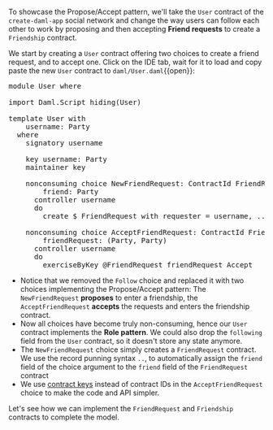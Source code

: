 To showcase the Propose/Accept pattern, we'll take the `User` contract of the `create-daml-app`
social network and change the way users can follow each other to work by proposing and then
accepting **Friend requests** to create a `Friendship` contract.

We start by creating a `User` contract offering two choices to create a friend request, and to
accept one. Click on the IDE tab, wait for it to load and copy paste the new `User` contract to
`daml/User.daml`{{open}}:

<pre class="file" data-filename="daml/User.daml" data-target="append">
module User where

import Daml.Script hiding(User)

template User with
    username: Party
  where
    signatory username

    key username: Party
    maintainer key

    nonconsuming choice NewFriendRequest: ContractId FriendRequest with
        friend: Party
      controller username
      do
        create $ FriendRequest with requester = username, ..

    nonconsuming choice AcceptFriendRequest: ContractId Friendship with
        friendRequest: (Party, Party)
      controller username
      do
        exerciseByKey @FriendRequest friendRequest Accept
</pre>

- Notice that we removed the `Follow` choice and replaced it with two choices implementing the
  Propose/Accept pattern: The `NewFriendRequest` **proposes** to enter a friendship, the
  `AcceptFriendRequest` **accepts** the requests and enters the friendship contract.
- Now all choices have become truly non-consuming, hence our `User` contract implements the **Role
  pattern**. We could also drop the `following` field from the `User` contract, so it doesn't store
  any state anymore.
- The `NewFriendRequest` choice simply creates a `FriendRequest` contract. We use the record punning
  syntax `..`, to automatically assign the `friend` field of the choice argument to the `friend`
  field of the `FriendRequest` contract
- We use [contract keys](https://daml.com/interactive-tutorials/fundamental-concepts/contract-keys) instead of
  contract IDs in the `AcceptFriendRequest` choice to make the code and API simpler.

Let's see how we can implement the `FriendRequest` and `Friendship` contracts to complete the model.

